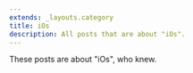 ```yaml
---
extends: _layouts.category
title: iOs
description: All posts that are about "iOs".
---
```

          
These posts are about "iOs", who knew.
          